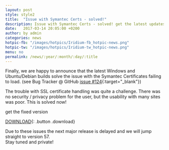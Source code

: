 ```yaml
---
layout: post
style: style2
title:  "Issue with Symantec Certs - solved!"
description: Issue with Symantec Certs - solved! get the latest updates in the Download section.
date:   2017-03-14 20:05:00 +0200
author:	by admin
categories: news
hotpic-fb: "/images/hotpics/Iridium-fb_hotpic-news.png"
hotpic-tw: "/images/hotpics/Iridium-tw_hotpic-news.png"
menu: no
permalink: /news/:year/:month/:day/:title
---
```


Finally, we are happy to announce that the latest Windows and Ubuntu/Debian builds solve the issue with the Symantec Certificates failing to load.
(see Bug Tracker @ GitHub [issue #124](https://github.com/iridium-browser/tracker/issues/124 "issue #124 @ GitHub"){:target="_blank"})      
<!--break-->
The trouble with SSL certificate handling was quite a challenge. There was no security / privacy problem for the user, but the usability with many sites was poor. 
This is solved now!     
     
get the fixed version
      
[DOWNLOAD](/downloads/index.html "Download"){: .button .download}     
     
Due to these issues the next major release is delayed and we will jump straight to version 57.     
Stay tuned and private!
